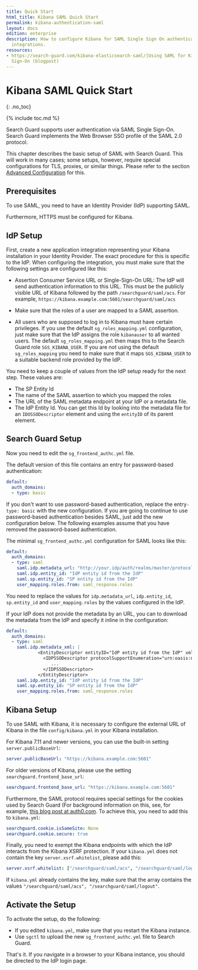 ```yaml
---
title: Quick Start
html_title: Kibana SAML Quick Start
permalink: kibana-authentication-saml
layout: docs
edition: enterprise
description: How to configure Kibana for SAML Single Sign On authentication and IdP
  integrations.
resources:
- https://search-guard.com/kibana-elasticsearch-saml/|Using SAML for Kibana Single
  Sign-On (blogpost)
---
```

<!---
Copyright 2022 floragunn GmbH
-->

# Kibana SAML Quick Start
{: .no_toc}

{% include toc.md %}

Search Guard supports user authentication via SAML Single Sign-On. Search Guard implements the Web Browser SSO profile of the SAML 2.0 protocol.

This chapter describes the basic setup of SAML with Search Guard. This will work in many cases; some setups, however, require special configurations for TLS, proxies, or similar things. Please refer to the section [Advanced Configuration](kibana_authentication_saml_advanced_config.md) for this.

## Prerequisites

To use SAML, you need to have an Identity Provider (IdP) supporting SAML.

Furthermore, HTTPS must be configured for Kibana.

## IdP Setup

First, create a new application integration representing your Kibana installation in your Identity Provider. The exact procedure for this is specific to the IdP. When configuring the integration, you must make sure that the following settings are configured like this:

* Assertion Consumer Service URL or Single-Sign-On URL: The IdP will send authentication information to this URL. This must be the publicly visible URL of Kibana followed by the path `/searchguard/saml/acs`. For example, `https://kibana.example.com:5601/searchguard/saml/acs`

* Make sure that the roles of a user are mapped to a SAML assertion.

* All users who are supposed to log in to Kibana must have certain privileges. If you use the default `sg_roles_mapping.yml` configuration, just make sure that the IdP assigns the role `kibanauser` to all wanted users. The default `sg_roles_mapping.yml` then maps this to the Search Guard role `SGS_KIBANA_USER`. If you are not using the default `sg_roles_mapping` you need to make sure that it maps  `SGS_KIBANA_USER` to a suitable backend role provided by the IdP.

You need to keep a couple of values from the IdP setup ready for the next step. These values are:

* The SP Entity Id
* The name of the SAML assertion to which you mapped the roles
* The URL of the SAML metadata endpoint at your IdP or a metadata file.
* The IdP Entity Id. You can get this Id by looking into the metadata file for an `IDOSSODescriptor` element and using the `entityID` of its parent element.

## Search Guard Setup

Now you need to edit the `sg_frontend_authc.yml` file.

The default version of this file contains an entry for password-based authentication:

```yaml
default:
  auth_domains:
  - type: basic
```

If you don't want to use password-based authentication, replace the entry`- type: basic` with the new configuration. If you are going to continue to use password-based authentication besides SAML, just add the new configuration below. The following examples assume that you have removed the password-based authentication.

The minimal `sg_frontend_authc.yml` configuration for SAML looks like this:

```yaml
default:
  auth_domains:
  - type: saml
    saml.idp.metadata_url: "http://your.idp/auth/realms/master/protocol/saml/descriptor"
    saml.idp.entity_id: "IdP entity id from the IdP"
    saml.sp.entity_id: "SP entity id from the IdP"
    user_mapping.roles.from: saml_response.roles
```

You need to replace the values for `idp.metadata_url`, `idp.entity_id`, `sp.entity_id` and `user_mapping.roles` by the values configured in the IdP.

If your IdP does not provide the metadata by an URL, you can to download the metadata from the IdP and specify it inline in the configuration:

```yaml
default:
  auth_domains:
  - type: saml
    saml.idp.metadata_xml: |
            <EntityDescriptor entityID="IdP entity id from the IdP" xmlns="urn:oasis:names:tc:SAML:2.0:metadata">
              <IDPSSODescriptor protocolSupportEnumeration="urn:oasis:names:tc:SAML:2.0:protocol">
                 ...
              </IDPSSODescriptor>
            </EntityDescriptor>  
    saml.idp.entity_id: "IdP entity id from the IdP"
    saml.sp.entity_id: "SP entity id from the IdP"
    user_mapping.roles.from: saml_response.roles
```
 
## Kibana Setup

To use SAML with Kibana, it is necessary to configure the external URL of Kibana in the file `config/kibana.yml` in your Kibana installation.

For Kibana 7.11 and newer versions, you can use the built-in setting `server.publicBaseUrl`:

```yaml
server.publicBaseUrl: "https://kibana.example.com:5601"
```

For older versions of Kibana, please use the setting `searchguard.frontend_base_url`:

```yaml
searchguard.frontend_base_url: "https://kibana.example.com:5601"
```

Furthermore, the SAML protocol requires special settings for the cookies used by Search Guard (For background information on this, see, for example, [this blog post at auth0.com](https://auth0.com/blog/browser-behavior-changes-what-developers-need-to-know/). To achieve this, you need to add this to `kibana.yml`:

```yaml
searchguard.cookie.isSameSite: None
searchguard.cookie.secure: true
```

Finally, you need to exempt the Kibana endpoints with which the IdP interacts from the Kibana XSRF protection. If your `kibana.yml` does not contain the key
`server.xsrf.whitelist`, please add this:

```yaml
server.xsrf.whitelist: ["/searchguard/saml/acs", "/searchguard/saml/logout"]
```

If `kibana.yml`  already contains the key, make sure that the array contains the values `"/searchguard/saml/acs", "/searchguard/saml/logout"`.

## Activate the Setup

To activate the setup, do the following:

- If you edited `kibana.yml`, make sure that you restart the Kibana instance.
- Use `sgctl` to upload the new `sg_frontend_authc.yml` file to Search Guard.

That's it. If you navigate in a browser to your Kibana instance, you should be directed to the IdP login page.

